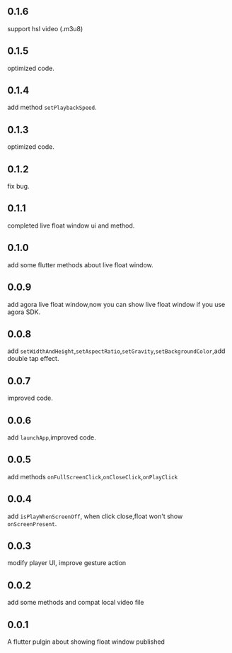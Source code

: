 ## 0.1.6
support hsl video (.m3u8)
## 0.1.5
optimized code.
## 0.1.4
add method `setPlaybackSpeed`.
## 0.1.3
optimized code.
## 0.1.2
fix bug.
## 0.1.1
completed live float window ui and method.
## 0.1.0 
add some flutter methods about live float window.
## 0.0.9
add agora live float window,now you can show live float window if you use agora SDK. 
## 0.0.8
add `setWidthAndHeight`,`setAspectRatio`,`setGravity`,`setBackgroundColor`,add double tap effect.
## 0.0.7
improved code.
## 0.0.6
add `launchApp`,improved code.
## 0.0.5
add methods `onFullScreenClick`,`onCloseClick`,`onPlayClick`
## 0.0.4 
 add `isPlayWhenScreenOff`,
 when click close,float won't show `onScreenPresent`.
## 0.0.3 
 modify player UI, improve gesture action
## 0.0.2
 
 add some methods and compat local video file

## 0.0.1

 A flutter pulgin about showing float window published


